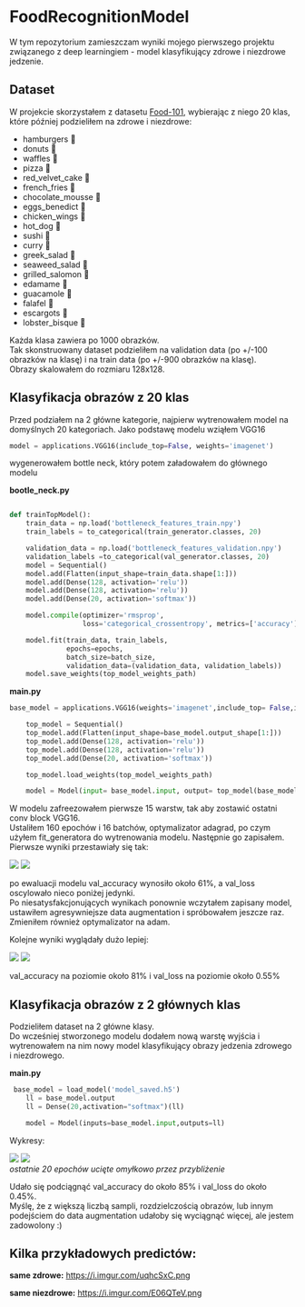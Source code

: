 # FoodRecognitionModel

W tym repozytorium zamieszczam wyniki mojego pierwszego projektu związanego z deep learningiem - model klasyfikujący zdrowe i niezdrowe jedzenie.

## Dataset

W projekcie skorzystałem z datasetu [Food-101](https://www.kaggle.com/kmader/food41), wybierając z niego 20 klas, które później podzieliłem na zdrowe i niezdrowe:

- hamburgers        &#127828;
- donuts            &#127828;
- waffles           &#127828;
- pizza             &#127828;
- red_velvet_cake   &#127828;
- french_fries      &#127828;
- chocolate_mousse  &#127828;
- eggs_benedict     &#127828;
- chicken_wings     &#127828;
- hot_dog           &#127828;
- sushi             &#127823;
- curry             &#127823;
- greek_salad       &#127823;
- seaweed_salad     &#127823;
- grilled_salomon   &#127823;
- edamame           &#127823;
- guacamole         &#127823;
- falafel           &#127823;
- escargots         &#127823;
- lobster_bisque    &#127823;

Każda klasa zawiera po 1000 obrazków.  
Tak skonstruowany dataset podzieliłem na validation data (po +/-100 obrazków na klasę) i na train data (po +/-900 obrazków na klasę).  
Obrazy skalowałem do rozmiaru 128x128.  

## Klasyfikacja obrazów z 20 klas

Przed podziałem na 2 główne kategorie, najpierw wytrenowałem model na domyślnych 20 kategoriach.
Jako podstawę modelu wziąłem VGG16

```python
model = applications.VGG16(include_top=False, weights='imagenet')
```

wygenerowałem bottle neck, który potem załadowałem do głównego modelu  

**bootle_neck.py**
```python

def trainTopModel():
    train_data = np.load('bottleneck_features_train.npy')
    train_labels = to_categorical(train_generator.classes, 20)

    validation_data = np.load('bottleneck_features_validation.npy')
    validation_labels =to_categorical(val_generator.classes, 20)
    model = Sequential()
    model.add(Flatten(input_shape=train_data.shape[1:]))
    model.add(Dense(128, activation='relu'))
    model.add(Dense(128, activation='relu'))
    model.add(Dense(20, activation='softmax'))

    model.compile(optimizer='rmsprop',
                  loss='categorical_crossentropy', metrics=['accuracy'])

    model.fit(train_data, train_labels,
              epochs=epochs,
              batch_size=batch_size,
              validation_data=(validation_data, validation_labels))
    model.save_weights(top_model_weights_path)
```

**main.py**
```python
base_model = applications.VGG16(weights='imagenet',include_top= False,input_tensor=input_tensor)

    top_model = Sequential()
    top_model.add(Flatten(input_shape=base_model.output_shape[1:]))
    top_model.add(Dense(128, activation='relu'))
    top_model.add(Dense(128, activation='relu'))
    top_model.add(Dense(20, activation='softmax'))

    top_model.load_weights(top_model_weights_path)

    model = Model(input= base_model.input, output= top_model(base_model.output))
```

W modelu zafreezowałem pierwsze 15 warstw, tak aby zostawić ostatni conv block VGG16.  
Ustaliłem 160 epochów i 16 batchów, optymalizator adagrad, po czym użyłem fit_generatora do wytrenowania modelu. Następnie go zapisałem.      
Pierwsze wyniki przestawiały się tak:

![](https://i.imgur.com/xBER3nM.png)
![](https://i.imgur.com/d7M2UJO.png)

po ewaluacji modelu val_accuracy wynosiło około 61%, a val_loss oscylowało nieco poniżej jedynki.  
Po niesatysfakcjonujących wynikach ponownie wczytałem zapisany model, ustawiłem agresywniejsze data augmentation i spróbowałem jeszcze raz.  
Zmieniłem również optymalizator na adam.  

Kolejne wyniki wyglądały dużo lepiej:

![](https://i.imgur.com/3AjsIeF.png)
![](https://i.imgur.com/ygrKhY4.png)

val_accuracy na poziomie około 81% i val_loss na poziomie około 0.55%

## Klasyfikacja obrazów z 2 głównych klas

Podzieliłem dataset na 2 główne klasy.  
Do wcześniej stworzonego modelu dodałem nową warstę wyjścia i wytrenowałem na nim nowy model klasyfikujący obrazy jedzenia zdrowego i niezdrowego.

**main.py**
```python
 base_model = load_model('model_saved.h5')
    ll = base_model.output
    ll = Dense(20,activation="softmax")(ll)

    model = Model(inputs=base_model.input,outputs=ll)
```

Wykresy:

![](https://i.imgur.com/yvEkqAq.png) 
![](https://i.imgur.com/BuV3FDV.png)  
*ostatnie 20 epochów ucięte omyłkowo przez przybliżenie*  

Udało się podciągnąć val_accuracy do około 85% i val_loss do około 0.45%.  
Myślę, że z większą liczbą sampli, rozdzielczością obrazów, lub innym podejściem do data augmentation udałoby się wyciągnąć więcej, ale jestem zadowolony :)

## Kilka przykładowych predictów:

**same zdrowe:**
https://i.imgur.com/uqhcSxC.png  

**same niezdrowe:**
https://i.imgur.com/E06QTeV.png





